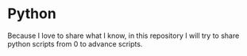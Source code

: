 # Python
Because I love to share what I know, in this repository I will try to share python scripts from 0 to advance scripts.
